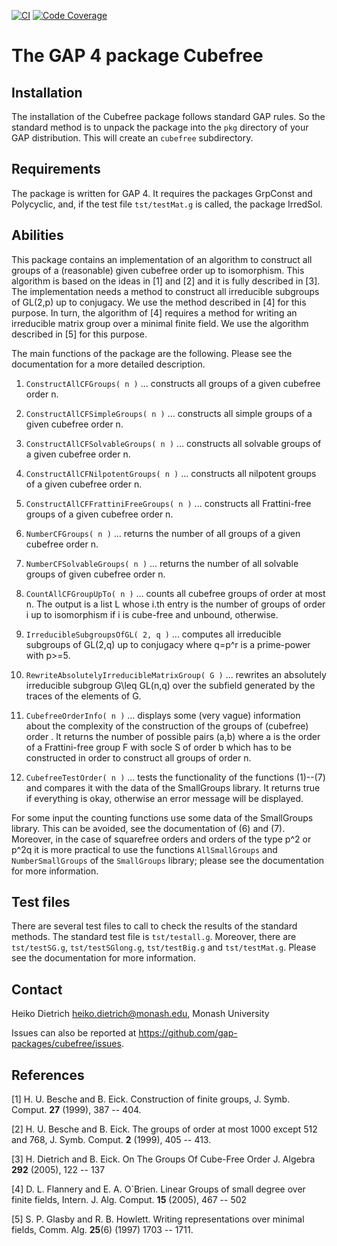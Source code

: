 [![CI](https://github.com/gap-packages/cubefree/actions/workflows/CI.yml/badge.svg)](https://github.com/gap-packages/cubefree/actions/workflows/CI.yml)
[![Code Coverage](https://codecov.io/github/gap-packages/cubefree/coverage.svg)](https://codecov.io/gh/gap-packages/cubefree)

# The GAP 4 package Cubefree


## Installation

The installation of the Cubefree package follows standard GAP rules.
So the standard method is to unpack the package into the `pkg`
directory  of your GAP distribution.  This will create an `cubefree`
subdirectory. 


## Requirements

The package is written for GAP 4. It requires the packages GrpConst
and Polycyclic, and, if the test file `tst/testMat.g` is called, the 
package IrredSol.


## Abilities

This package contains an implementation of an algorithm to construct all 
groups of a (reasonable) given cubefree order up to isomorphism. 
This algorithm is based on the ideas in [1] and [2] and it is fully described 
in [3]. The implementation needs a method to construct all irreducible 
subgroups of GL(2,p) up to conjugacy. We use the method described in [4] 
for this purpose. In turn, the algorithm of [4] requires a method for writing
an irreducible matrix group over a minimal finite field. We use the
algorithm described in [5] for this purpose.

The main functions of the package are the following. Please see the
documentation for a more detailed description. 

1. `ConstructAllCFGroups( n )`
... constructs all groups of a given cubefree order n.

2. `ConstructAllCFSimpleGroups( n )`
... constructs all simple groups of a given cubefree order n.

3. `ConstructAllCFSolvableGroups( n )`
... constructs all solvable groups of a given cubefree order n.

4. `ConstructAllCFNilpotentGroups( n )`
... constructs all nilpotent groups of a given cubefree order n.

5. `ConstructAllCFFrattiniFreeGroups( n )`
... constructs all Frattini-free groups of a given cubefree order n.

6. `NumberCFGroups( n )`
... returns the number of all groups of a given cubefree order n.

7. `NumberCFSolvableGroups( n )`
... returns the number of all solvable groups of given cubefree order n.

8. `CountAllCFGroupUpTo( n )`
... counts all cubefree groups of order at most n. 
The output is a list L whose i.th entry is the number of groups 
of order i up to isomorphism if i is cube-free and unbound, otherwise.

9. `IrreducibleSubgroupsOfGL( 2, q )`
... computes all irreducible subgroups of GL(2,q) up to conjugacy where q=p^r
is a prime-power with p>=5.

10. `RewriteAbsolutelyIrreducibleMatrixGroup( G )`
... rewrites an absolutely irreducible subgroup G\leq GL(n,q) over the
subfield generated by the traces of the elements of G.

11. `CubefreeOrderInfo( n )`
... displays some (very vague) information about the complexity 
of the construction of the groups of (cubefree) order <n>. It returns the 
number of possible pairs (a,b) where a is the order of a Frattini-free 
group F with socle S of order b which has to be constructed in order 
to construct all groups of order n.

12. `CubefreeTestOrder( n )`
... tests the functionality of the functions (1)--(7) and compares it with 
the data of the SmallGroups library. It returns true if everything is okay,
otherwise an error message will be displayed.


For some input the counting functions use some data of the SmallGroups
library. This can be avoided, see the documentation of (6) and (7). 
Moreover, in the case of squarefree orders and orders of the type p^2 or
p^2q it is more practical to use the functions `AllSmallGroups` and 
`NumberSmallGroups` of the `SmallGroups` library; please see the documentation for 
more information.


## Test files

There are several test files to call to check the results of the standard
methods. The standard test file is `tst/testall.g`. Moreover, there are
`tst/testSG.g`, `tst/testSGlong.g`, `tst/testBig.g` and `tst/testMat.g`. 
Please see the documentation for more information.


## Contact

   Heiko Dietrich <heiko.dietrich@monash.edu>, Monash University

Issues can also be reported at <https://github.com/gap-packages/cubefree/issues>.


## References

[1] H. U. Besche and B. Eick.
    Construction of finite groups,
    J. Symb. Comput. **27** (1999), 387 -- 404.

[2] H. U. Besche and B. Eick.
    The groups of order at most 1000 except 512 and 768,
    J. Symb. Comput. **2** (1999), 405 -- 413.

[3] H. Dietrich and B. Eick.
    On The Groups Of Cube-Free Order
    J. Algebra **292** (2005), 122 -- 137

[4] D. L. Flannery and E. A. O`Brien.
    Linear Groups of small degree over finite fields,
    Intern. J. Alg. Comput. **15** (2005), 467 -- 502

[5] S. P. Glasby and R. B. Howlett.
    Writing representations over minimal fields,
    Comm. Alg. **25**(6) (1997) 1703 -- 1711.
